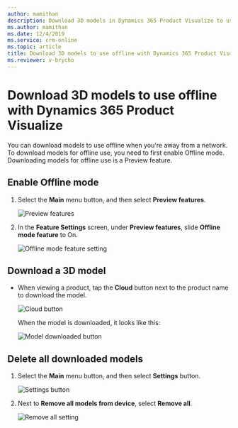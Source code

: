 ```yaml
---
author: mamithan
description: Download 3D models in Dynamics 365 Product Visualize to use when you don't have access to a network.
ms.author: mamithan
ms.date: 12/4/2019
ms.service: crm-online
ms.topic: article
title: Download 3D models to use offline with Dynamics 365 Product Visualize
ms.reviewer: v-brycho
---
```


# Download 3D models to use offline with Dynamics 365 Product Visualize

You can download models to use offline when you're away from a network. To download models for offline use, you need to first enable 
Offline mode. Downloading models for offline use is a Preview feature.

## Enable Offline mode

1. Select the **Main** menu button, and then select **Preview features**.

   ![Preview features](media/preview-features.PNG "Preview features")

2. In the **Feature Settings** screen, under **Preview features**, slide **Offline mode feature** to On.

   ![Offline mode feature setting](media/offline-mode.PNG "Offline mode feature setting")

## Download a 3D model

- When viewing a product, tap the **Cloud** button next to the product name to download the model.

   ![Cloud button](media/cloud-button.PNG "Cloud button")
   
   When the model is downloaded, it looks like this:
   
   ![Model downloaded button](media/model-downloaded.PNG "Model downloaded button")

## Delete all downloaded models

1. Select the **Main** menu button, and then select **Settings** button.

   ![Settings button](media/settings-button.PNG "Settings button")

2. Next to **Remove all models from device**, select **Remove all**.

   ![Remove all setting](media/remove-all-setting.PNG "Remove all setting")
